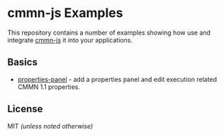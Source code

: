 # cmmn-js Examples

This repository contains a number of examples showing how use and integrate [cmmn-js](https://github.com/bpmn-io/cmmn-js) it into your applications.


## Basics

* [properties-panel](https://github.com/bpmn-io/cmmn-js-examples/tree/master/cmmn-properties-panel) - add a properties panel and edit execution related CMMN 1.1 properties.


## License

MIT _(unless noted otherwise)_

